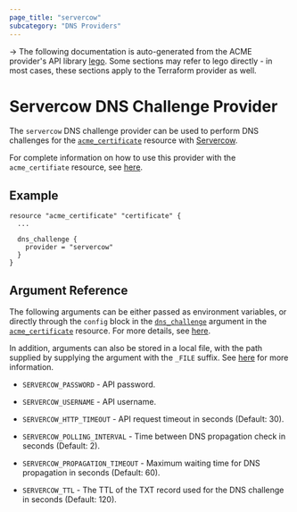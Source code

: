 ```yaml
---
page_title: "servercow"
subcategory: "DNS Providers"
---
```


-> The following documentation is auto-generated from the ACME
provider's API library [lego](https://go-acme.github.io/lego/).  Some
sections may refer to lego directly - in most cases, these sections
apply to the Terraform provider as well.

# Servercow DNS Challenge Provider

The `servercow` DNS challenge provider can be used to perform DNS challenges for
the [`acme_certificate`][resource-acme-certificate] resource with
[Servercow](https://servercow.de/).

[resource-acme-certificate]: ../resources/certificate.md

For complete information on how to use this provider with the `acme_certifiate`
resource, see [here][resource-acme-certificate-dns-challenges].

[resource-acme-certificate-dns-challenges]: ../resources/certificate.md#using-dns-challenges

## Example

```hcl
resource "acme_certificate" "certificate" {
  ...

  dns_challenge {
    provider = "servercow"
  }
}
```
## Argument Reference

The following arguments can be either passed as environment variables, or
directly through the `config` block in the
[`dns_challenge`][resource-acme-certificate-dns-challenge-arg] argument in the
[`acme_certificate`][resource-acme-certificate] resource. For more details, see
[here][resource-acme-certificate-dns-challenges].

[resource-acme-certificate-dns-challenge-arg]: ../resources/certificate.md#dns_challenge

In addition, arguments can also be stored in a local file, with the path
supplied by supplying the argument with the `_FILE` suffix. See
[here][acme-certificate-file-arg-example] for more information.

[acme-certificate-file-arg-example]: ../resources/certificate.md#using-variable-files-for-provider-arguments

* `SERVERCOW_PASSWORD` - API password.
* `SERVERCOW_USERNAME` - API username.

* `SERVERCOW_HTTP_TIMEOUT` - API request timeout in seconds (Default: 30).
* `SERVERCOW_POLLING_INTERVAL` - Time between DNS propagation check in seconds (Default: 2).
* `SERVERCOW_PROPAGATION_TIMEOUT` - Maximum waiting time for DNS propagation in seconds (Default: 60).
* `SERVERCOW_TTL` - The TTL of the TXT record used for the DNS challenge in seconds (Default: 120).


